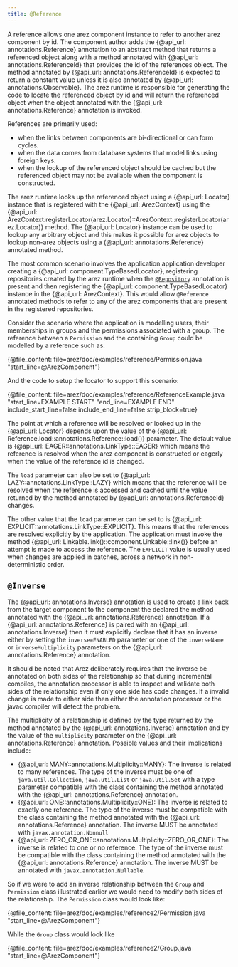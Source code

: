```yaml
---
title: @Reference
---
```


A reference allows one arez component instance to refer to another arez component by id. The component author
adds the {@api_url: annotations.Reference} annotation to an abstract method that returns a referenced object along
with a method annotated with {@api_url: annotations.ReferenceId} that provides the id of the references object.
The method annotated by {@api_url: annotations.ReferenceId} is expected to return a constant value unless it is
also annotated by {@api_url: annotations.Observable}. The arez runtime is responsible for generating the code to
locate the referenced object by id and will return the referenced object when the object annotated with the
{@api_url: annotations.Reference} annotation is invoked.

References are primarily used:

* when the links between components are bi-directional or can form cycles.
* when the data comes from database systems that model links using foreign keys.
* when the lookup of the referenced object should be cached but the referenced object may not be available
  when the component is constructed.

The arez runtime looks up the referenced object using a {@api_url: Locator} instance that is registered with the
{@api_url: ArezContext} using the {@api_url: ArezContext.registerLocator(arez.Locator)::ArezContext::registerLocator(arez.Locator)} method. The
{@api_url: Locator} instance can be used to lookup any arbitrary object and this makes it possible for arez objects
to lookup non-arez objects using a {@api_url: annotations.Reference} annotated method.

The most common scenario involves the application application developer creating a
{@api_url: component.TypeBasedLocator}, registering repositories created by the arez runtime when the
[`@Repository`](repositories.md) annotation is present and then registering the {@api_url: component.TypeBasedLocator}
instance in the {@api_url: ArezContext}. This would allow `@Reference` annotated methods to refer to any of the arez
components that are present in the registered repositories.

Consider the scenario where the application is modelling users, their memberships in groups and the permissions
associated with a group. The reference between a `Permission` and the containing `Group` could be modelled by a
reference such as:

{@file_content: file=arez/doc/examples/reference/Permission.java "start_line=@ArezComponent"}

And the code to setup the locator to support this scenario:

{@file_content: file=arez/doc/examples/reference/ReferenceExample.java "start_line=EXAMPLE START" "end_line=EXAMPLE END" include_start_line=false include_end_line=false strip_block=true}

The point at which a reference will be resolved or looked up in the {@api_url: Locator} depends upon the value
of the {@api_url: Reference.load::annotations.Reference::load()} parameter. The default value is
{@api_url: EAGER::annotations.LinkType::EAGER} which means the reference is resolved when the arez component
is constructed or eagerly when the value of the reference id is changed.

The `load` parameter can also be set to {@api_url: LAZY::annotations.LinkType::LAZY} which means that the
reference will be resolved when the reference is accessed and cached until the value returned by the method
annotated by {@api_url: annotations.ReferenceId} changes.

The other value that the `load` parameter can be set to is {@api_url: EXPLICIT::annotations.LinkType::EXPLICIT}.
This means that the references are resolved explicitly by the application. The application must invoke the method
{@api_url: Linkable.link()::component.Linkable::link()} before an attempt is made to access the reference. The
`EXPLICIT` value is usually used when changes are applied in batches, across a network in non-deterministic order.

## `@Inverse`

The {@api_url: annotations.Inverse} annotation is used to create a link back from the target component to the
component the declared the method annotated with the {@api_url: annotations.Reference} annotation. If a
{@api_url: annotations.Reference} is paired with an {@api_url: annotations.Inverse} then it must explicitly declare
that it has an inverse either by setting the `inverse=ENABLED` parameter or one of the `inverseName` or
`inverseMultiplicity` parameters on the {@api_url: annotations.Reference} annotation.

It should be noted that Arez deliberately requires that the inverse be annotated on both sides of the relationship
so that during incremental compiles, the annotation processor is able to inspect and validate both sides of the
relationship even if only one side has code changes. If a invalid change is made to either side then either the
annotation processor or the javac compiler will detect the problem.

The multiplicity of a relationship is defined by the type returned by the method annotated by the
{@api_url: annotations.Inverse} annotation and by the value of the `multiplicity` parameter on the
{@api_url: annotations.Reference} annotation. Possible values and their implications include:

* {@api_url: MANY::annotations.Multiplicity::MANY}: The inverse is related to many references. The type of the
  inverse must be one of `java.util.Collection`, `java.util.List` or `java.util.Set` with a type parameter
  compatible with the class containing the method annotated with the {@api_url: annotations.Reference} annotation.
* {@api_url: ONE::annotations.Multiplicity::ONE}: The inverse is related to exactly one reference. The type of
  the inverse must be compatible with the class containing the method annotated with the {@api_url: annotations.Reference}
  annotation. The inverse MUST be annotated with `javax.annotation.Nonnull`
* {@api_url: ZERO_OR_ONE::annotations.Multiplicity::ZERO_OR_ONE}: The inverse is related to one or no reference.
  The type of the inverse must be compatible with the class containing the method annotated with the
  {@api_url: annotations.Reference} annotation. The inverse MUST be annotated with `javax.annotation.Nullable`.

So if we were to add an inverse relationship between the `Group` and `Permission` class illustrated earlier
we would need to modify both sides of the relationship. The `Permission` class would look like:

{@file_content: file=arez/doc/examples/reference2/Permission.java "start_line=@ArezComponent"}

While the `Group` class would look like

{@file_content: file=arez/doc/examples/reference2/Group.java "start_line=@ArezComponent"}
